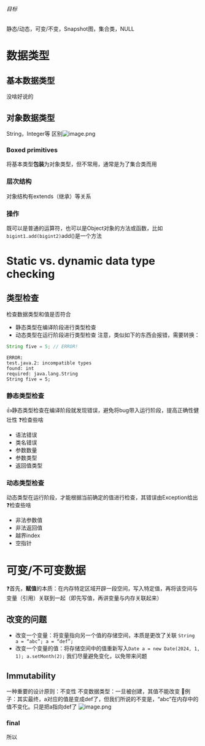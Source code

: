 ###### 目标
静态/动态，可变/不变，Snapshot图，集合类，NULL
# 数据类型
## 基本数据类型
没啥好说的
## 对象数据类型
String，Integer等
区别![image.png](https://s2.loli.net/2024/05/26/9EFUAtrvbKayho3.png)
### Boxed primitives
将基本类型**包装**为对象类型，但不常用，通常是为了集合类而用
### 层次结构
对象结构有extends（继承）等关系
### 操作
既可以是普通的运算符，也可以是Object对象的方法或函数，比如`bigint1.add(bigint2)`add()是一个方法
# Static vs. dynamic data type checking
## 类型检查
检查数据类型和值是否符合
+ 静态类型在编译阶段进行类型检查
+ 动态类型在运行阶段进行类型检查
注意，类似如下的东西会报错，需要转换：
```Java
String five = 5; // ERROR!
```
```
ERROR:
test.java.2: incompatible types 
found: int
required: java.lang.String
String five = 5;
```
### 静态类型检查
👍静态类型检查在编译阶段就发现错误，避免将bug带入运行阶段，提高正确性健壮性
❓检查些啥
+ 语法错误
+ 类名错误
+ 参数数量
+ 参数类型
+ 返回值类型
### 动态类型检查
动态类型在运行阶段，才能根据当前确定的值进行检查，其错误由Exception给出
❓检查些啥
+ 非法参数值
+ 非法返回值
+ 越界index
+ 空指针
# 可变/不可变数据
❓首先，**赋值**的本质：在内存特定区域开辟一段空间，写入特定值，再将该空间与变量（引用）关联到一起（即先写值，再讲变量与内存关联起来）
## 改变的问题
+ 改变一个变量：将变量指向另一个值的存储空间，本质是更改了关联
  `String a = “abc”; a = “def”;`
+ 改变一个变量的值：将存储空间中的值重新写入`Date a = new Date(2024, 1, 1); a.setMonth(2);`
我们尽量避免变化，以免带来问题
## Immutability
一种重要的设计原则：不变性
不变数据类型：一旦被创建，其值不能改变
🌰例子：其实最终，a对应的值是变成def了，但我们所说的不变是，“abc”在内存中的值不变化。只是把a指向def了
![image.png](https://s2.loli.net/2024/05/27/NlkCZeqhbaDjX5B.png)
### final
所以
